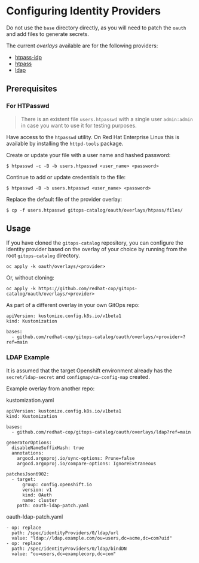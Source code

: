 # Configuring Identity Providers

Do not use the `base` directory directly, as you will need to patch the `oauth` and add files to generate secrets.

The current *overlays* available are for the following providers:
* [htpass-idp](overlays/htpass-idp)
* [htpass](overlays/htpass)
* [ldap](overlays/ldap)

## Prerequisites

### For HTPasswd

> There is an existent file `users.htpasswd` with a single user `admin:admin` in case you want to use it for testing purposes.

Have access to the `htpasswd` utility. On Red Hat Enterprise Linux this is available by installing the `httpd-tools` package.

Create or update your file with a user name and hashed password:

```shell
$ htpasswd -c -B -b users.htpasswd <user_name> <password>
```

Continue to add or update credentials to the file:

```shell
$ htpasswd -B -b users.htpasswd <user_name> <password>
```

Replace the default file of the provider overlay:

```shell
$ cp -f users.htpasswd gitops-catalog/oauth/overlays/htpass/files/
```

## Usage

If you have cloned the `gitops-catalog` repository, you can configure the identity provider based on the overlay of your choice by running from the root `gitops-catalog` directory.

```
oc apply -k oauth/overlays/<provider>
```

Or, without cloning:

```
oc apply -k https://github.com/redhat-cop/gitops-catalog/oauth/overlays/<provider>
```

As part of a different overlay in your own GitOps repo:

```
apiVersion: kustomize.config.k8s.io/v1beta1
kind: Kustomization

bases:
  - github.com/redhat-cop/gitops-catalog/oauth/overlays/<provider>?ref=main
```

### LDAP Example

It is assumed that the target Openshift environment already has the `secret/ldap-secret` and `configmap/ca-config-map` created.

Example overlay from another repo:

kustomization.yaml
```
apiVersion: kustomize.config.k8s.io/v1beta1
kind: Kustomization

bases:
  - github.com/redhat-cop/gitops-catalog/oauth/overlays/ldap?ref=main

generatorOptions:
  disableNameSuffixHash: true
  annotations:
    argocd.argoproj.io/sync-options: Prune=false
    argocd.argoproj.io/compare-options: IgnoreExtraneous

patchesJson6902:
  - target:
      group: config.openshift.io
      version: v1
      kind: OAuth
      name: cluster
    path: oauth-ldap-patch.yaml
```

oauth-ldap-patch.yaml
```
- op: replace
  path: /spec/identityProviders/0/ldap/url
  value: "ldap://ldap.example.com/ou=users,dc=acme,dc=com?uid"
- op: replace
  path: /spec/identityProviders/0/ldap/bindDN
  value: "ou=users,dc=examplecorp,dc=com"
```
